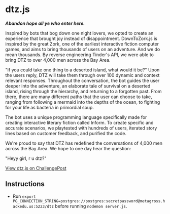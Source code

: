 # dtz.js

**_Abandon hope all ye who enter here._**

Inspired by bots that bog down one night lovers, we opted to create an experience that brought joy instead of disappointment. DownToZork.js is inspired by the great Zork, one of the earliest interactive fiction computer games, and aims to bring thousands of users on an adventure. And we do mean thousands. By reverse engineering Tinder's API, we were able to bring DTZ to over 4,000 men across the Bay Area.

"If you could take one thing to a deserted island, what would it be?" Upon the users reply, DTZ will take them through over 100 dynamic and context relevant responses. Throughout the conversation, the bot guides the user deeper into the adventure, an elaborate tale of survival on a deserted island, rising through the hierarchy, and returning to a forgotten past. From there, there are many different paths that the user can choose to take, ranging from following a mermaid into the depths of the ocean, to fighting for your life as bacteria in primordial soup.

The bot uses a unique programming language specifically made for creating interactive literary fiction called Inform. To create specific and accurate scenarios, we playtested with hundreds of users, iterated story lines based on customer feedback, and purified the code.

We're proud to say that DTZ has redefined the conversations of 4,000 men across the Bay Area. We hope to one day hear the question:

"Heyy girl, r u dtz?"

[View dtz.js on ChallengePost](http://challengepost.com/software/downtozork-js)

## Instructions

- Run `export PG_CONNECTION_STRING=postgres://postgres:secretpassword@metagross.hackedu.us:5223/dtz` before running `nodemon server.js`.
